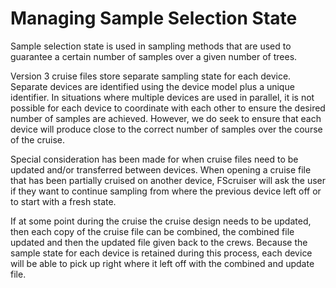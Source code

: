 # Managing Sample Selection State
Sample selection state is used in sampling methods that are used to guarantee a certain number of samples over a given number of trees.

Version 3 cruise files store separate sampling state for each device. Separate devices are identified using the device model plus a unique identifier. In situations where multiple devices are used in parallel, it is not possible for each device to coordinate with each other to ensure the desired number of samples are achieved. However, we do seek to ensure that each device will produce close to the correct number of samples over the course of the cruise. 

Special consideration has been made for when cruise files need to be updated and/or transferred between devices. When opening a cruise file that has been partially cruised on another device, FScruiser will ask the user if they want to continue sampling from where the previous device left off or to start with a fresh state.

If at some point during the cruise the cruise design needs to be updated, then each copy of the cruise file can be combined, the combined file updated and then the updated file given back to the crews. Because the sample state for each device is retained during this process, each device will be able to pick up right where it left off with the combined and update file.  